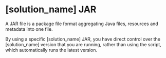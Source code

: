 # [solution_name] JAR

A JAR file is a package file format aggregating Java files, resources and metadata into one file.

By using a specific [solution_name] JAR, you have direct control over the [solution_name] version that you are running, rather than using the script, which automatically runs the latest version.
